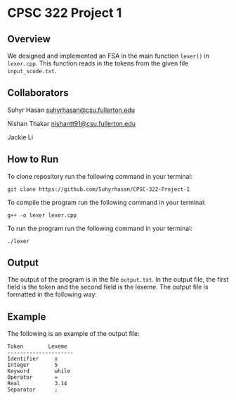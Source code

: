 # CPSC 322 Project 1
## Overview

We designed and implemented an FSA in the main function `lexer()` in `lexer.cpp`. This function reads in the tokens from the given file `input_scode.txt`.

## Collaborators
Suhyr Hasan suhyrhasan@csu.fullerton.edu

Nishan Thakar nishantt91@csu.fullerton.edu

Jackie Li

## How to Run
To clone repository run the following command in your terminal:
```
git clone https://github.com/Suhyrhasan/CPSC-322-Project-1
```
To compile the program run the following command in your terminal:
```
g++ -o lexer lexer.cpp
```
To run the program run the following command in your terminal:
```
./lexer
```
## Output
The output of the program is in the file `output.txt`. In the output file, the first field is the token and the second field is the lexeme. The output file is formatted in the following way:

## Example
The following is an example of the output file:
```
Token        Lexeme
---------------------
Identifier     x
Integer        5
Keyword        while
Operator       =
Real           3.14
Separator      ;
```
